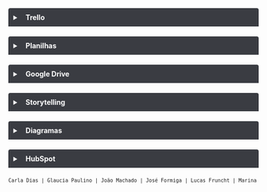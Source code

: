 <details style="margin-bottom:20px;color: white;">
<link rel="stylesheet" href="https://cdnjs.cloudflare.com/ajax/libs/font-awesome/5.15.3/css/all.min.css" integrity="sha512-iBBXm8fW90+nuLcSKlbmrPcLa0OT92xO1BIsZ+ywDWZCvqsWgccV3gFoRBv0z+8dLJgyAHIhR35VZc2oM/gI1w==" crossorigin="anonymous" referrerpolicy="no-referrer" />
    <style>code, pre {
    font-size: 10px;
    text-align: center;
}a {
    color: white;
}pre {
    background: #069;}</style>
<summary style="
    background-color: #3A3C42;
    padding: 10px;
    font-weight: bold;
    border-radius: 4px 4px 0 0;
    cursor:pointer;"
    title="Clique aqui para visualizar conteúdos no Trello"><i class="fab fa-trello" style="color: #959da5;margin-right:10px;"></i>
    Trello
</summary>
<div style="
    border: 1px solid #3A3C42;
    border-radius: 0 0 4px 4px;
    padding: 15px;">
    <div style="background-color: #000;
    border-radius: 4px;padding: 15px;margin-bottom:20px;"><a href="https://trello.com/b/mCWgLC4F/fw-entrevista-explorat%C3%B3ria-nasajon" target="_blank">FW - ENTREVISTA EXPLORATÓRIA (NASAJON)</a>       </div>
    <div style="background-color: #000;
    border-radius: 4px;padding: 15px;margin-bottom:20px;"><a href="https://trello.com/b/8kwOVdFy/fw-agentes-e-problem%C3%A1ticas" target="_blank">FW - AGENTES E PROBLEMÁTICAS</a></div>
    <div style="background-color: #000;
    border-radius: 4px;padding: 15px;margin-bottom:20px;"><a href="https://trello.com/b/93XkOLaq/fw-ost" target="_blank">FW - OST</a></div>
    <div style="background-color: #000;
    border-radius: 4px;padding: 15px;"><a href="https://trello.com/b/KyN2R3ht/fw-objetivos" target="_blank">FW - OBJETIVOS</a></div>
</div>
</details>

<details style="margin-bottom:20px;color: white;">
<link rel="stylesheet" href="https://cdnjs.cloudflare.com/ajax/libs/font-awesome/5.15.3/css/all.min.css" integrity="sha512-iBBXm8fW90+nuLcSKlbmrPcLa0OT92xO1BIsZ+ywDWZCvqsWgccV3gFoRBv0z+8dLJgyAHIhR35VZc2oM/gI1w==" crossorigin="anonymous" referrerpolicy="no-referrer" />
<summary style="
    background-color: #3A3C42;
    padding: 10px;
    font-weight: bold;
    border-radius: 4px 4px 0 0;
    cursor:pointer;"
    title="Clique aqui para visualizar conteúdos em Planilhas"><i class="fas fa-file-excel" style="color: #959da5;margin-right:10px;"></i>
    Planilhas
</summary>
<div style="
    border: 1px solid #3A3C42;
    border-radius: 0 0 4px 4px;
    padding: 15px;">
    <div style="background-color: #000;
    border-radius: 4px;padding: 15px;margin-bottom:20px;"><a href="https://docs.google.com/spreadsheets/d/1V2Xqn731CpAkzokEFqvgqDfsULqyst0edXMHjK5F1j8/edit?usp=sharing" target="_blank">Benchmarking Competitivo</a></div>
    <div style="background-color: #000;
    border-radius: 4px;padding: 15px;margin-bottom:20px;"><a href="https://docs.google.com/spreadsheets/d/1eN9eyijUvlrDU8S6PoG0j2wnNpvtTJGvlDbInsqfY1I/edit?usp=sharing" target="_blank">Contas a Receber - Processos</a></div>
    <div style="background-color: #000;
    border-radius: 4px;padding: 15px;margin-bottom:20px;"><a href="https://docs.google.com/spreadsheets/d/1LyOZKR-02iDzYbgwoFl5ypScVdgaZfhosuHz6CzlUFk/edit?usp=sharing" target="_blank">Roadmap automatização de processos</a></div>
    <div style="background-color: #000;
    border-radius: 4px;padding: 15px;margin-bottom:20px;"><a href="https://docs.google.com/spreadsheets/d/1dgGrq0TPbUTZVR9fvKWWRJdD5Vr_Tt-B9qBJ-1sA9SM/edit?usp=sharing" target="_blank">(Rascunho) Orçamento Joao Machado para  Ana Finanças para Contas a Receber</a></div>
    <div style="background-color: #000;
    border-radius: 4px;padding: 15px;margin-bottom:20px;"><a href="https://docs.google.com/spreadsheets/d/1DGY9yjRK8Kupc6x3_-UFWlz1P3glJhKjGShGaM6vSBE/edit?usp=sharing" target="_blank">Estrutura básica de contratos (prévia)</a></div>
    <div style="background-color: #000;
    border-radius: 4px;padding: 15px;"><a href="https://docs.google.com/spreadsheets/d/1OyIEaXnYBtrBsk0-_iv7nMNSqUMuhRjS_lnykJYEEJw/edit?usp=sharing" target="_blank">Estrutura mínima de contratos</a></div>
</div>
</details>

<details style="margin-bottom:20px;color: white;">
<link rel="stylesheet" href="https://cdnjs.cloudflare.com/ajax/libs/font-awesome/5.15.3/css/all.min.css" integrity="sha512-iBBXm8fW90+nuLcSKlbmrPcLa0OT92xO1BIsZ+ywDWZCvqsWgccV3gFoRBv0z+8dLJgyAHIhR35VZc2oM/gI1w==" crossorigin="anonymous" referrerpolicy="no-referrer" />
<summary style="
    background-color: #3A3C42;
    padding: 10px;
    font-weight: bold;
    border-radius: 4px 4px 0 0;
    cursor:pointer;"
    title="Clique aqui para visualizar conteúdos no Google Drive"><i class="fab fa-google-drive" style="color: #959da5;margin-right:10px;"></i>
    Google Drive
</summary>
<div style="
    border: 1px solid #3A3C42;
    border-radius: 0 0 4px 4px;
    padding: 15px;">
    <div style="background-color: #000;
    border-radius: 4px;padding: 15px;"><a href="https://drive.google.com/drive/folders/1bwY8bSxbs_J-f8Hawr0uno3Q03oQzC-o?usp=sharing" target="_blank">Finanças WEb</a></div>
</div>
</details>

<details style="margin-bottom:20px;color: white;">
<link rel="stylesheet" href="https://cdnjs.cloudflare.com/ajax/libs/font-awesome/5.15.3/css/all.min.css" integrity="sha512-iBBXm8fW90+nuLcSKlbmrPcLa0OT92xO1BIsZ+ywDWZCvqsWgccV3gFoRBv0z+8dLJgyAHIhR35VZc2oM/gI1w==" crossorigin="anonymous" referrerpolicy="no-referrer" />
<summary style="
    background-color: #3A3C42;
    padding: 10px;
    font-weight: bold;
    border-radius: 4px 4px 0 0;
    cursor:pointer;"
    title="Clique aqui para visualizar conteúdos de Storytelling"><i class="fas fa-quran" style="color: #959da5;margin-right:10px;"></i>
    Storytelling
</summary>
<div style="
    border: 1px solid #3A3C42;
    border-radius: 0 0 4px 4px;
    padding: 15px;">
    <div style="background-color: #000;
    border-radius: 4px;padding: 15px;"><a href="https://docs.google.com/presentation/d/13G99WKjh7TfWKukA9Nly7p2MPVDFQB-4XS4nF68k5QE/edit?usp=sharing" target="_blank">Storytelling - ANA Finanças</a></div>
</div>
</details>

<details style="margin-bottom:20px;color: white;">
<link rel="stylesheet" href="https://cdnjs.cloudflare.com/ajax/libs/font-awesome/5.15.3/css/all.min.css" integrity="sha512-iBBXm8fW90+nuLcSKlbmrPcLa0OT92xO1BIsZ+ywDWZCvqsWgccV3gFoRBv0z+8dLJgyAHIhR35VZc2oM/gI1w==" crossorigin="anonymous" referrerpolicy="no-referrer" />
<summary style="
    background-color: #3A3C42;
    padding: 10px;
    font-weight: bold;
    border-radius: 4px 4px 0 0;
    cursor:pointer;"
    title="Clique aqui para visualizar conteúdos dos Diagramas"><i class="fas fa-project-diagram" style="color: #959da5;margin-right:10px;"></i>
    Diagramas
</summary>
<div style="
    border: 1px solid #3A3C42;
    border-radius: 0 0 4px 4px;
    padding: 15px;">
    <div style="background-color: #000;
    border-radius: 4px;padding: 15px;margin-bottom:20px;"><a href="https://docs.google.com/document/d/1K-XdUOnlsNTWIHwOn1CavkO1FCXp8-9sA5AzpIpHDsU/edit?usp=sharing" target="_blank">Finanças</a></div>
    <div style="background-color: #000;
    border-radius: 4px;padding: 15px;margin-bottom:20px;"><a href="https://miro.com/welcomeonboard/MlhadEZMcHBwUGZucjBtRTNkOUFXY0xSRkdFajdlcTczdktlMnY4N3o4N09iazRMVzlpTW1OVm9HM2J6OFBraXwzMDc0NDU3MzU4MDA5Njg2MDc1" target="_blank">FW - Entrevista Exploratória no Miro</a></div>
    <div style="background-color: #000;
    border-radius: 4px;padding: 15px;margin-bottom:20px;"><a href="https://miro.com/welcomeonboard/UlpmazFoUXM1cFdwRjlnVDBxSXRXOTVUWDNIeVlpTmdnVVo5TWRMRU9Lc2h1UUh5S2IxRndjRmNETTRtVWFDc3wzMDc0NDU3MzU4MDA5Njg2MDc1" target="_blank">FW - Agentes e Problemáticas no Miro</a></div>
    <div style="background-color: #000;
    border-radius: 4px;padding: 15px;margin-bottom:20px;"><a href="https://miro.com/welcomeonboard/SVFFQkRVZ3dHdVQxdmRCM0kxQk8xdnZOalpucDhueXNuWTZ6dDZ0eWFoTHBMdUlRVDJma0FNNUN3dk5KODVENHwzMDc0NDU3MzU4MDA5Njg2MDc1" target="_blank">ANA - Finanças no Miro</a></div>
</div>
</details>

<details style="margin-bottom:20px;color: white;">
<link rel="stylesheet" href="https://cdnjs.cloudflare.com/ajax/libs/font-awesome/5.15.3/css/all.min.css" integrity="sha512-iBBXm8fW90+nuLcSKlbmrPcLa0OT92xO1BIsZ+ywDWZCvqsWgccV3gFoRBv0z+8dLJgyAHIhR35VZc2oM/gI1w==" crossorigin="anonymous" referrerpolicy="no-referrer" />
<summary style="
    background-color: #3A3C42;
    padding: 10px;
    font-weight: bold;
    border-radius: 4px 4px 0 0;
    cursor:pointer;"
    title="Clique aqui para visualizar conteúdos de HubSpot"><i class="fab fa-hubspot" style="color: #959da5;margin-right:10px;"></i>
    HubSpot
</summary>
<div style="
    border: 1px solid #3A3C42;
    border-radius: 0 0 4px 4px;
    padding: 15px;">
    <div style="background-color: #000;
    border-radius: 4px;padding: 15px;margin-bottom:20px;"><a href="https://app.hubspot.com/login/" target="_blank">Login HubSpot</a></div>
    <div style="background-color: #000;
    border-radius: 4px;padding: 15px;"><a href="https://www.hubspot.com/" target="_blank">Site HubSpot</a></div>
</div>
</details>

```markdown
Carla Dias | Glaucia Paulino | João Machado | José Formiga | Lucas Fruncht | Marina Micas | Simone Albado
```
